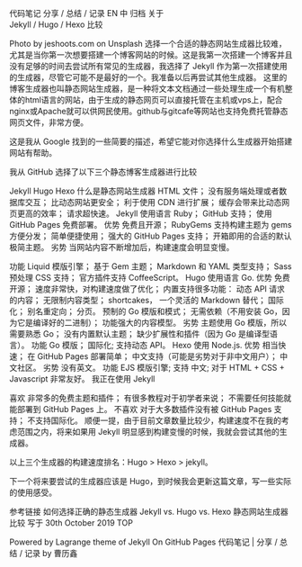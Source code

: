 代码笔记 分享 / 总结 / 记录 EN 中
归档 关于  
Jekyll / Hugo / Hexo 比较

Photo by jeshoots.com on Unsplash
选择一个合适的静态网站生成器比较难，尤其是当你第一次想要搭建一个博客网站的时候。这是我第一次搭建一个博客并且没有足够的时间去尝试所有常见的生成器，我选择了 Jekyll 作为第一次搭建使用的生成器，尽管它可能不是最好的一个。我准备以后再尝试其他生成器。
这里的博客生成器也叫静态网站生成器，是一种将文本文档通过一些处理生成一个有机整体的html语言的网站，由于生成的静态网页可以直接托管在主机或vps上，配合nginx或Apache就可以供网民使用。github与gitcafe等网站也支持免费托管静态网页文件，非常方便。

这是我从 Google 找到的一些简要的描述，希望它能对你选择什么生成器开始搭建网站有帮助。

我从 GitHub 选择了以下三个静态博客生成器进行比较

Jekyll
Hugo
Hexo
什么是静态网站生成器
HTML 文件；
没有服务端处理或者数据库交互；
比动态网站更安全；
利于使用 CDN 进行扩展；
缓存会带来比动态网页更高的效率；
请求超快速。
Jekyll
使用语言 Ruby；
GitHub 支持；
使用 GitHub Pages 免费部署。
优势
免费且开源；
RubyGems 支持构建主题为 gems 方便分发；
简单便捷使用；
强大的 GitHub Pages 支持；
开箱即用的合适的默认极简主题。
劣势
当网站内容不断增加后，构建速度会明显变慢。

功能
Liquid 模版引擎；
基于 Gem 主题；
Markdown 和 YAML 类型支持；
Sass 预处理 CSS 支持；
官方插件支持 CoffeeScript。
Hugo
使用语言 Go.
优势
免费开源；
速度非常快，对构建速度做了优化；
内置支持很多功能：
动态 API 请求的内容；
无限制内容类型；
shortcakes， 一个灵活的 Markdown 替代；
国际化；
别名重定向；
分页。
预制的 Go 模版和模式；
无需依赖（不用安装 Go，因为它是编译好的二进制）；
功能强大的内容模型。
劣势
主题使用 Go 模版，所以需要熟悉 Go；
没有内置默认主题；
缺少扩展性和插件（因为 Go 是编译型语言）。
功能
Go 模版；
国际化;
支持动态 API。
Hexo
使用 Node.js.
优势
相当快速；
在 GitHub Pages 部署简单；
中文支持（可能是劣势对于非中文用户）；
中文社区。
劣势
没有英文。
功能
EJS 模版引擎;
支持 中文;
对于 HTML + CSS + Javascript 非常友好。
我正在使用
Jekyll

喜欢
非常多的免费主题和插件；
有很多教程对于初学者来说；
不需要任何技能就能部署到 GitHub Pages 上。
不喜欢
对于大多数插件没有被 GitHub Pages 支持；
不支持国际化。
顺便一提，由于目前文章数量比较少，构建速度不在我的考虑范围之内，将来如果用 Jekyll 明显感到构建变慢的时候，我就会尝试其他的生成器。

以上三个生成器的构建速度排名：Hugo > Hexo > jekyll。

下一个将来要尝试的生成器应该是 Hugo，到时候我会更新这篇文章，写一些实际的使用感受。

参考链接
如何选择正确的静态生成器 Jekyll vs. Hugo vs. Hexo
静态网站生成器比较
写于 30th October 2019
TOP

Powered by Lagrange theme of Jekyll On GitHub Pages
代码笔记 | 分享 / 总结 / 记录 by 曹历鑫
